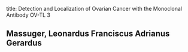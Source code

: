 title: Detection and Localization of Ovarian Cancer with the Monoclonal Antibody OV-TL 3

## Massuger, Leonardus Franciscus Adrianus Gerardus
